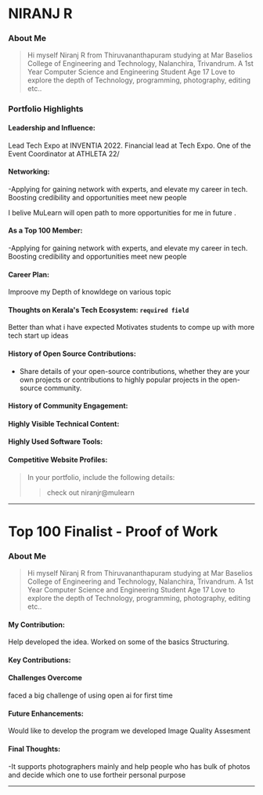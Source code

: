 # NIRANJ R

### About Me

> Hi myself Niranj R from Thiruvananthapuram studying at Mar Baselios College of Engineering and Technology, Nalanchira, Trivandrum. A 1st Year Computer Science and Engineering Student
> Age 17 Love to explore the depth of Technology, programming, photography, editing etc..


### Portfolio Highlights




#### Leadership and Influence: 

Lead Tech Expo at INVENTIA 2022.
Financial lead at Tech Expo.
One of the Event Coordinator at ATHLETA 22/

#### Networking: 

-Applying for gaining network with experts, and elevate my career in tech. Boosting credibility and opportunities meet new people

I belive MuLearn will open  path to more opportunities for me in future .


#### As a Top 100 Member: 
-Applying for gaining network with experts, and elevate my career in tech. Boosting credibility and opportunities meet new people


#### Career Plan: 

Improove my Depth of knowldege on various topic 

#### Thoughts on Kerala's Tech Ecosystem: `required field`
Better than what i have expected  Motivates  students to compe up with more tech start up ideas  

#### History of Open Source Contributions:

- Share details of your open-source contributions, whether they are your own projects or contributions to highly popular projects in the open-source community.

#### History of Community Engagement:



#### Highly Visible Technical Content:



#### Highly Used Software Tools:



#### Competitive Website Profiles:





> In your portfolio, include the following details:
>> check out niranjr@mulearn
---


# Top 100 Finalist -  Proof of Work

### About Me 
> Hi myself Niranj R from Thiruvananthapuram studying at Mar Baselios College of Engineering and Technology, Nalanchira, Trivandrum. A 1st Year Computer Science and Engineering Student
> Age 17 Love to explore the depth of Technology, programming, photography, editing etc..

#### My Contribution:
Help developed the idea.  Worked on some of the basics Structuring.

#### Key Contributions:


#### Challenges Overcome
faced a big challenge of using open ai for first time

#### Future Enhancements:
Would like to develop the program we developed Image Quality Assesment 
#### Final Thoughts:
-It supports photographers mainly  and help people who has  bulk of photos and decide which one to use fortheir personal purpose

---
